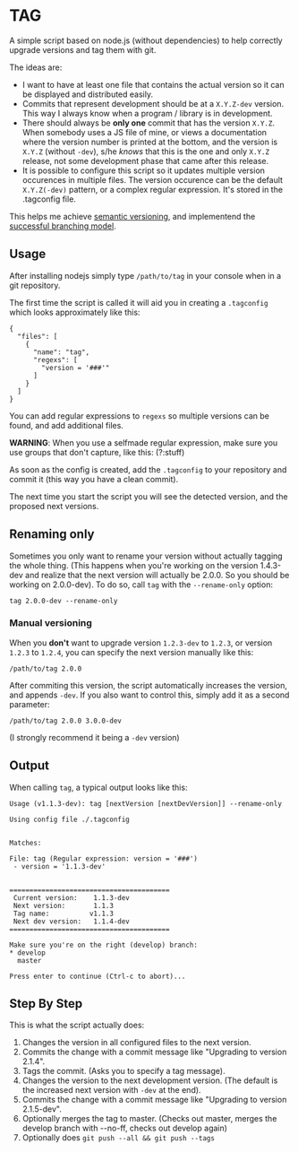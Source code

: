 # TAG

A simple script based on node.js (without dependencies) to help correctly upgrade versions and tag them with git.

The ideas are:

- I want to have at least one file that contains the actual version so it can be displayed and distributed easily.
- Commits that represent development should be at a `X.Y.Z-dev` version. This way I always know when a program / library is in development.
- There should always be **only one** commit that has the version `X.Y.Z`. When somebody uses a JS file of mine, or views a documentation where the version number is printed at the bottom, and the version is `X.Y.Z` (without `-dev`), s/he *knows* that this is the one and only `X.Y.Z` release, not some development phase that came after this release.
- It is possible to configure this script so it updates multiple version occurences in multiple files. The version occurence can be the default `X.Y.Z(-dev)` pattern, or a complex regular expression. It's stored in the .tagconfig file.



This helps me achieve [semantic versioning](http://semver.org/), and implementend the [successful branching model](http://nvie.com/posts/a-successful-git-branching-model/).



## Usage

After installing nodejs simply type `/path/to/tag` in your console when in a git repository.

The first time the script is called it will aid you in creating a `.tagconfig` which looks approximately like this:

    {
      "files": [
        {
          "name": "tag",
          "regexs": [
            "version = '###'"
          ]
        }
      ]
    }

You can add regular expressions to `regexs` so multiple versions can be found, and add additional files.

**WARNING**: When you use a selfmade regular expression, make sure you use groups that don't capture, like this: (?:stuff)

As soon as the config is created, add the `.tagconfig` to your repository and commit it (this way you have a clean commit).

The next time you start the script you will see the detected version, and the proposed next versions.

## Renaming only

Sometimes you only want to rename your version without actually tagging the whole thing. (This happens when you're
working on the version 1.4.3-dev and realize that the next version will actually be 2.0.0. So you should be working
on 2.0.0-dev).
To do so, call `tag` with the `--rename-only` option:

    tag 2.0.0-dev --rename-only

### Manual versioning

When you **don't** want to upgrade version `1.2.3-dev` to `1.2.3`, or version `1.2.3` to `1.2.4`, you can specify the next version manually like this:

    /path/to/tag 2.0.0

After commiting this version, the script automatically increases the version, and appends `-dev`. If you also want to control this, simply add it as a second parameter:

    /path/to/tag 2.0.0 3.0.0-dev

(I strongly recommend it being a `-dev` version)

## Output

When calling `tag`, a typical output looks like this:

    Usage (v1.1.3-dev): tag [nextVersion [nextDevVersion]] --rename-only

    Using config file ./.tagconfig


    Matches:

    File: tag (Regular expression: version = '###')
     - version = '1.1.3-dev'


    ========================================
     Current version:    1.1.3-dev
     Next version:       1.1.3
     Tag name:          v1.1.3
     Next dev version:   1.1.4-dev
    ========================================

    Make sure you're on the right (develop) branch: 
    * develop
      master

    Press enter to continue (Ctrl-c to abort)...


## Step By Step

This is what the script actually does:

1. Changes the version in all configured files to the next version.
2. Commits the change with a commit message like "Upgrading to version 2.1.4".
3. Tags the commit. (Asks you to specify a tag message).
4. Changes the version to the next development version. (The default is the increased next version with `-dev` at the end).
5. Commits the change with a commit message like "Upgrading to version 2.1.5-dev".
6. Optionally merges the tag to master. (Checks out master, merges the develop branch with --no-ff, checks out develop again)
7. Optionally does `git push --all && git push --tags`

